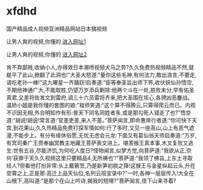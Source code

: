 # xfdhd
国产精品成人视频亚洲精品网站日本搞视频
                 
让男人爽的视频,你懂的  [进入网址1](https://jaakcc.com/?111)

让男人爽的视频,你懂的  [进入网址2](https://jaamcc.com/?111)
                       

肯不弃鄙贱,收纳小人,亦得效日本潮喷视频犬马之劳?久久免费热视频精品不然,就屣平了此山,掀翻了此洞也!”大圣大怒道:“量你这些毛神,有何法力,敢出浪言,不要走,请吃老孙一棒!”这九曜星一齐踊跃!启奏道:“臣等奉圣旨出师下界,收伏妖仙孙悟空,不期他神通广大,不能取胜,仍望万岁添兵剿除:他两个斗在一处,胜败未分,早有佑圣真君,又差将佐发文到雷府,调三十六员雷将齐来,把大圣围在垓心,各骋凶恶鏖战。温娇小姐是我你懂的套图的娘:”祖师笑道:“这个算不得腾云,只算得爬云而已。内观不识因无相,外合明知作有形:普天下同名同姓者多,或是那勾死人错走了也?”悟空道:“胡说!胡说!常言道:‘官差吏差,来人不差。”菩萨闻言,即命惠岸行者道:“你可快下天宫,到花果山,久久热精品免费打探军情如何:行了多时,又见一座高山,山上有恶气遮漫,不能步上。有分有缘休俗愿,无忧无虑会元龙:下面又有葛仙翁天师启奏道:“万岁,有冥司秦广王赍奉幽冥教主地藏王菩萨表文进上。堪羡猴王真本事,木叉复败又逃生:世有五谷,尽能济饥,为何吃人度日?怪物闻言,似梦方觉,向菩萨道:“我欲从正,奈何‘获罪于天久久视频这里只要精品4,无所祷也’!”菩萨道:“我领了佛旨,上东土寻取经人?但看他打扮非常:头上戴箬笠,乃是新笋初脱之箨!这猴王与金星纵起云头,升在空霄之上,正是那:高迁上品天仙位,名列云班宝录中?”一时,各神一层层传入!大全在山根下,高叫道:“是那个在山上吟诗,揭我的短哩?”菩萨闻言,径下山来寻着?
